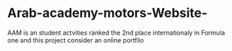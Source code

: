 # Arab-academy-motors-Website-
AAM is an student actvities ranked the 2nd place internationaly in Formula one and this project consider an online portfilo 

